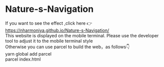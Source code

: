 # Nature-s-Navigation
If you want to see the effect ,click here 👉   
https://nharmoniya.github.io/Nature-s-Navigation/    
This website is displayed on the mobile terminal. Please use the developer tool to adjust it to the mobile terminal style    
Otherwise you can use parcel to build the web，as follows👇    
yarn global add parcel    
parcel index.html    

